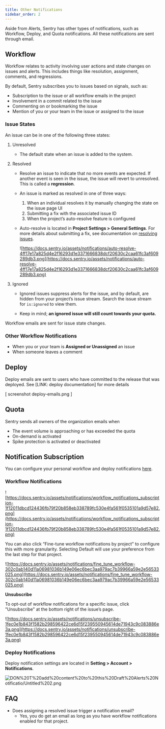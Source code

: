 ```yaml
---
title: Other Notifications
sidebar_order: 2
---
```


Aside from Alerts, Sentry has other types of notifications, such as Workflow, Deploy, and Quota notifications. All these notifications are sent through email.

## Workflow

Workflow relates to activity involving user actions and state changes on issues and alerts. This includes things like resolution, assignment, comments, and regressions. 

By default, Sentry subscribes you to issues based on signals, such as: 

- Subscription to the issue or all workflow emails in the project
- Involvement in a commit related to the issue
- Commenting on or bookmarking the issue
- Mention of you or your team in the issue or assigned to the issue

### Issue States

An issue can be in one of the following three states:

1. Unresolved

    - The default state when an issue is added to the system.

2. Resolved
    - Resolve an issue to indicate that no more events are expected. If another event is seen in the issue, the issue will revert to unresolved. This is called a **regression**.
    
    - An issue is marked as resolved in one of three ways:
        
        1. When an individual resolves it by manually changing the state on the issue page UI
        2. Submitting a fix with the associated issue ID
        3. When the project’s auto-resolve feature is configured

    - Auto-resolve is located in **Project Settings > General Settings**. For more details about submitting a fix, see documentation on [resolving issues](https://docs.sentry.io/workflow/releases/#after-associating-commits).

        ![https://docs.sentry.io/assets/notifications/auto-resolve-4ff17e17a825d4e2f16293d1e3371666838dcf20630c2caa61fc3af609289db3.png](https://docs.sentry.io/assets/notifications/auto-resolve-4ff17e17a825d4e2f16293d1e3371666838dcf20630c2caa61fc3af609289db3.png)

3. Ignored

    - Ignored issues suppress alerts for the issue, and by default, are hidden from your project’s issue stream. Search the issue stream for `is:ignored` to view them.
    
    - Keep in mind; **an ignored issue will still count towards your quota.**

Workflow emails are sent for issue state changes.

### Other Workflow Notifications

- When you or your team is **Assigned or Unassigned** an issue
- When someone leaves a comment

## Deploy

Deploy emails are sent to users who have committed to the release that was deployed. See [LINK: deploy documentation] for more details

[ screenshot deploy-emails.png ]

## Quota

Sentry sends all owners of the organization emails when

- The event volume is approaching or has exceeded the quota
- On-demand is activated
- Spike protection is activated or deactivated

## **Notification Subscription**

You can configure your personal workflow and deploy notifications [here](https://sentry.io/settings/account/notifications/).

### **Workflow Notifications**

![https://docs.sentry.io/assets/notifications/workflow_notifications_subscription-1f12011dbcd124436fb79f20b858eb338789fc530e4fa561f0535101a9d57e82.png](https://docs.sentry.io/assets/notifications/workflow_notifications_subscription-1f12011dbcd124436fb79f20b858eb338789fc530e4fa561f0535101a9d57e82.png)

You can also click “Fine-tune workflow notifications by project” to configure this with more granularity. Selecting Default will use your preference from the last step for that project.

![https://docs.sentry.io/assets/notifications/fine_tune_workflow-302c0ab140d11a06981036b149e06ec6bec3aa979ac7b39966a59e2e56533025.png](https://docs.sentry.io/assets/notifications/fine_tune_workflow-302c0ab140d11a06981036b149e06ec6bec3aa979ac7b39966a59e2e56533025.png)

**Unsubscribe**

To opt-out of workflow notifications for a specific issue, click "Unsubscribe" at the bottom right of the issue’s page.

![https://docs.sentry.io/assets/notifications/unsubscribe-1fec0e1b843f1582b298596422ce6d15f239550945614de71943c9c083886e3a.png](https://docs.sentry.io/assets/notifications/unsubscribe-1fec0e1b843f1582b298596422ce6d15f239550945614de71943c9c083886e3a.png)

### Deploy Notifications

Deploy notification settings are located in **Setting > Account > Notifications**.

![DON%20T%20add%20content%20to%20this%20Draft%20Alerts%20Notificatio/Untitled%202.png](DON%20T%20add%20content%20to%20this%20Draft%20Alerts%20Notificatio/Untitled%202.png)

## **FAQ**

- Does assigning a resolved issue trigger a notification email?
    - Yes, you do get an email as long as you have workflow notifications enabled for that project.
